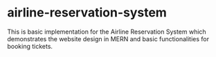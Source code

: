 # airline-reservation-system
This is basic implementation for the Airline Reservation System which demonstrates the website design in MERN and basic functionalities for booking tickets.
